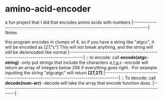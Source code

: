 # amino-acid-encoder
a fun project that I did that encodes amino acids with numbers
|-------------------------------------------------------------------------------------|
  Notes

this program encodes in clumps of 4, so if you have a string like "atgcc", it will be encoded as [27,"c"]
This will not break anything, and the string will still be de/encoded like normal
|-------------------------------------------------------------------------------------|
:: to encode: call **encode(atgc-string)**
-only put strings that include the characters _a,t,g,c_
-encode will return an array of integers below 256 if everything goes right. 
-For example inputting the string "atgcatgc" will return **[27,27]**
|-------------------------------------------------------------------------------------|
:: To decode: call **decode(num-arr)**
-decode will take the array that encode function does.
|-------------------------------------------------------------------------------------|
